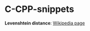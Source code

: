 # C-CPP-snippets

**Levenshtein distance**: [Wikipedia page](https://en.wikipedia.org/wiki/Levenshtein_distance)
